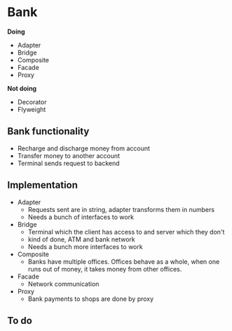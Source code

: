 # Bank
**Doing**
- Adapter
- Bridge
- Composite
- Facade
- Proxy

**Not doing**
- Decorator
- Flyweight

## Bank functionality
- Recharge and discharge money from account
- Transfer money to another account
- Terminal sends request to backend

## Implementation
- Adapter
  - Requests sent are in string, adapter transforms them in numbers
  - Needs a bunch of interfaces to work
- Bridge
  - Terminal which the client has access to and server which they don't
  - kind of done, ATM and bank network
  - Needs a bunch more interfaces to work
- Composite
  - Banks have multiple offices. Offices behave as a whole, when one runs out of money, it takes money from other offices.
- Facade
  - Network communication
- Proxy
  - Bank payments to shops are done by proxy

## To do
